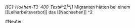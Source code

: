*[[C1-Hoehen-T3-400-Text#^2|^]]* Migranten hätten bei einem [[Leiharbeitsverbot]] das [[Nachsehen]] ^2


#Neuter 